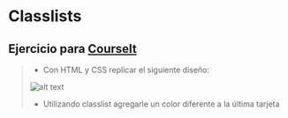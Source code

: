 # Classlists
Ejercicio para [CourseIt](https://courseit.io/)
---
>* Con HTML y CSS replicar el siguiente diseño:
>
> ![alt text](https://courseit-statics.nyc3.digitaloceanspaces.com/contenido/online/javascript/img/clase13.png)
>* Utilizando classlist agregarle un color diferente a la última tarjeta
